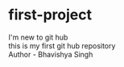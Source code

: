 # first-project
I'm new  to git hub
<br>
this is my first git hub repository 
<br>
Author -  Bhavishya  Singh
